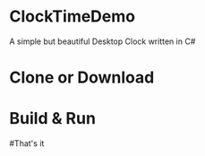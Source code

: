 # ClockTimeDemo
A simple but beautiful Desktop Clock written in C#
# Clone or Download
# Build & Run
#That's it

